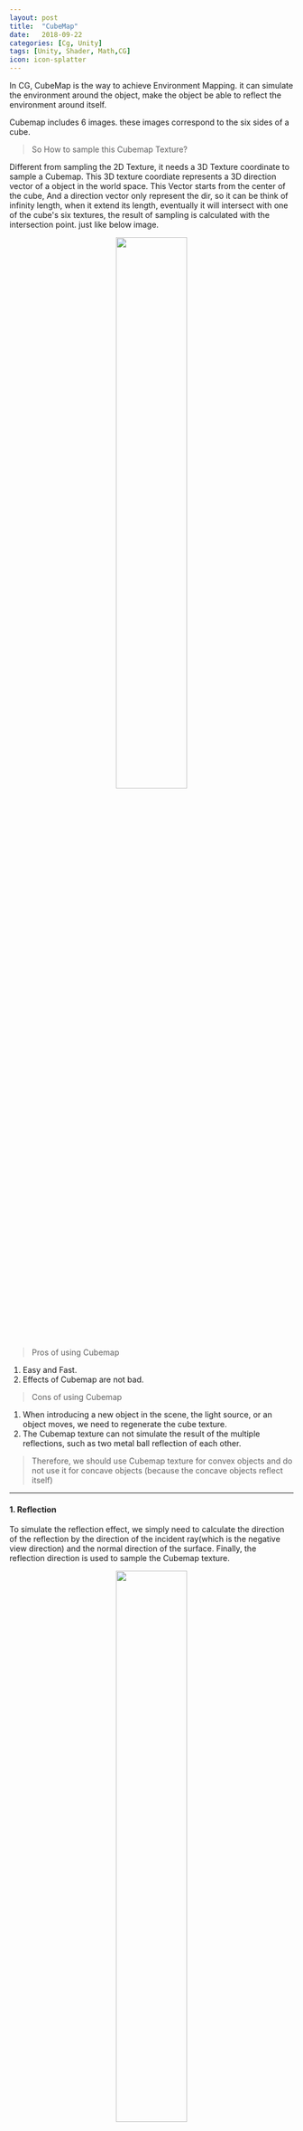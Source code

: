 ```yaml
---
layout: post
title:  "CubeMap"
date:   2018-09-22
categories: [Cg, Unity]
tags: [Unity, Shader, Math,CG]
icon: icon-splatter
---
```


In CG, CubeMap is the way to achieve Environment Mapping. it can simulate the environment around the object, make the object be able to reflect the environment around itself.

Cubemap includes 6 images. these images correspond to the six sides of a cube. 

>So How to sample this Cubemap Texture?

Different from sampling the 2D Texture, it needs a 3D Texture coordinate to sample a Cubemap. This 3D texture coordiate represents a 3D direction vector of a object in the world space. This Vector starts from the center of the cube, And a direction vector only represent the dir, so it can be think of infinity length, when it extend its length, eventually it will intersect with one of the cube's six textures, the result of sampling is calculated with the intersection point. just like below image.

<p align="center">     
<img src="/static/assets/img/blog/cubemapSampler.png" width="50%">
</p>

>Pros of using Cubemap

1. Easy and Fast.
2. Effects of Cubemap are not bad.

>Cons of using Cubemap
1. When introducing a new object in the scene, the light source, or an object moves, we need to regenerate the cube texture. 
2. The Cubemap texture can not simulate the result of the multiple reflections, such as two metal ball reflection of each other.

> Therefore, we should use Cubemap texture for convex objects and do not use it for concave objects (because the concave objects reflect itself)

---
#### 1. Reflection

To simulate the reflection effect, we simply need to calculate the direction of the reflection by the direction of the incident ray(which is the negative view direction) and the normal direction of the surface. Finally, the reflection direction is used to sample the Cubemap texture.

<p align="center">     
<img src="/static/assets/img/blog/reflection.png" width="50%">
</p>

>Properties:

```csharp
   	Properties
    {
        _Color("Color",Color) = (1,1,1,1)
        _ReflectColor("Reflect Color", Color) = (1,1,1,1)
        _ReflectAmount("Reflect Amount", Range(0,1)) = 1
        _Cubemap("Reflection Cubemap", Cube) = "_Skybox"{}
    }
```

>VertexShader:

```csharp
    v2f vert(a2v v)
    {
        v2f f;
        f.pos = UnityObjectToClipPos(v.vertex);
        f.worldPos = mul(unity_ObjectToWorld, v.vertex).xyz;
        f.worldNormal = mul(v.normal,unity_WorldToObject);
        f.worldViewDir = UnityWorldSpaceViewDir(f.worldPos);
        f.worldRefl = reflect(-f.worldViewDir,f.worldNormal);
        TRANSFER_SHADOW(f);
        return f;
    }
```

>FragmentShader:

```csharp
    fixed4 frag(v2f f):SV_Target
    {
        fixed3 worldNormal = normalize(f.worldNormal);
        fixed3 worldLightDir = normalize(UnityWorldSpaceLightDir(f.worldPos));
        
        fixed3 ambient = UNITY_LIGHTMODEL_AMBIENT.rgb;
        
        fixed3 diffuse = _LightColor0.rgb * _Color.rgb *max(0, dot(worldNormal,worldLightDir));
        fixed3 reflection = texCUBE(_Cubemap,f.worldRefl).rgb * _ReflectColor.rgb;
        
        UNITY_LIGHT_ATTENUATION(atten, f, f.worldPos);
        
        fixed3 color = ambient+lerp(diffuse,reflection,_ReflectAmount)*atten;
        
        return fixed4(color,1.0);
    }
```

---
#### 2. Refraction

Refraction: When light rays from one medium, such as air, are deflected into another, such as glass, the direction of propagation generally changes, this phenomenon is called refraction.

> Snell's Law: 

<img src="/static/assets/img/blog/SnellLaw.png" width="15%">


> n1 and n2 are the medium's percentage of refraction.

<img src="/static/assets/img/blog/refractionDefinition.png" width="30%">

>Result:

{: .center}
![dot](/assets/images/PostImages/refraction.png){:height="50%" width="50%"}

<p align="center">  
<img src="/static/assets/img/blog/refraction.png" width="50%">
</p>

>Properties:

```csharp
        _Color("Color",Color) = (1,1,1,1)
        _RefractColor("Reflect Color", Color) = (1,1,1,1)
        _RefractAmount("Reflect Amount", Range(0,1)) = 1
        
        // The Percentage of Differnet Medium
        // eg: Refraction Percentage of Air/ Refraction Percentage of Glass
        _RefractRatio("Refract Ratio",Range(0.1,1)) = 0.5  
        _Cubemap("Reflection Cubemap", Cube) = "_Skybox"{}
```

>VertexShader:

```csharp
        v2f vert(a2v v)
        {
            v2f f;
            f.pos = UnityObjectToClipPos(v.vertex);
            f.worldPos = mul(unity_ObjectToWorld, v.vertex).xyz;
            f.worldNormal = mul(v.normal,unity_WorldToObject);
            f.worldViewDir = UnityWorldSpaceViewDir(f.worldPos);
            f.worldRefr = refract(-normalize(f.worldViewDir),normalize(f.worldNormal),_RefractRatio);
            TRANSFER_SHADOW(f);
            return f;
        }
```

>FragmentShader:

```csharp
        fixed4 frag(v2f f):SV_Target
        {
            fixed3 worldNormal = normalize(f.worldNormal);
            fixed3 worldLightDir = normalize(UnityWorldSpaceLightDir(f.worldPos));
            
            fixed3 ambient = UNITY_LIGHTMODEL_AMBIENT.rgb;
            
            fixed3 diffuse = _LightColor0.rgb * _Color.rgb *max(0, dot(worldNormal,worldLightDir));
            fixed3 refraction = texCUBE(_Cubemap,f.worldRefr).rgb * _RefractColor.rgb;
            
            UNITY_LIGHT_ATTENUATION(atten, f, f.worldPos);
            
            fixed3 color = ambient+lerp(diffuse,refraction,_RefractAmount)*atten;
            
            return fixed4(color,1.0);
        }
```


---
#### 3. Fresnel Reflection

Fresnel Reflection Represents a Optical Phenomenon. When light hits the surface of an object, some parts occur reflection, some parts goes into the inside of the object, or occur refraction or scattering.

For example, When you stand by the lake and look down at the water at your feet, you will find that the water is almost transparent. You can see the small fish and stones directly. But when you look up at the water in the distance, you will find that you can hardly see the underwater scene, but only the environment that reflects the water. 

>A Famous Equation is called Schlick's Approximation
 
<img src="/static/assets/img/blog/schlick.png" width="25%">

In this equation, F0 is a reflection coefficient, which is used to control the magnitude of the reflection, v is the view dir, n is normal dir.

<p align="center">     
<img src="/static/assets/img/blog/schlickPP.png" width="50%">
</p>

>Properties:

```csharp
        _Color("Color",Color) = (1,1,1,1)
        _FresnelScale("Fresnel Scale",Range(0,1))=0.5
        _Cubemap("Reflection Cubemap", Cube) = "_Skybox"{}
```

>VertexShader:

```csharp
        v2f vert(a2v v)
        {
            v2f f;
            f.pos = UnityObjectToClipPos(v.vertex);
            f.worldPos = mul(unity_ObjectToWorld, v.vertex).xyz;
            f.worldNormal = mul(v.normal,unity_WorldToObject);
            f.worldViewDir = UnityWorldSpaceViewDir(f.worldPos);
            f.worldRefl = reflect(-f.worldViewDir,f.worldNormal);
            TRANSFER_SHADOW(f);
            return f;
        }
```

>FragmentShader:

```csharp
        fixed4 frag(v2f f):SV_Target
        {
            fixed3 worldNormal = normalize(f.worldNormal);
            fixed3 worldLightDir = normalize(UnityWorldSpaceLightDir(f.worldPos));
            fixed3 worldViewDir = normalize(f.worldViewDir);
            
            fixed3 ambient = UNITY_LIGHTMODEL_AMBIENT.rgb;
            
            fixed3 diffuse = _LightColor0.rgb * _Color.rgb *max(0, dot(worldNormal,worldLightDir));
            fixed3 reflection = texCUBE(_Cubemap,f.worldRefl).rgb;
            
            fixed fesnel = _FresnelScale+(1-_FresnelScale)*pow(1-dot(worldViewDir,worldNormal),5);
            
            UNITY_LIGHT_ATTENUATION(atten, f, f.worldPos);
            
            fixed3 color = ambient+lerp(diffuse, reflection, fesnel) * atten;
            
            return fixed4(color,1.0);
        }   
```

---

>**End --Cheng Gu**

